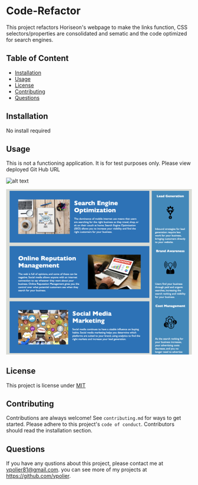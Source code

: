 
# Code-Refactor

This project refactors Horiseon's webpage to make the links function, CSS selectors/properties are consolidated and sematic and the code optimized for search engines.


## Table of Content
- [Installation](#installation)
- [Usage](#usage)
- [License](#license)
- [Contributing](#contributing)
- [Questions](#questions)


## Installation

No install required
    

## Usage

This is not a functioning application. It is for test purposes only.
Please view deployed Git Hub URL

![alt text](assets/images/screen-shot-horiseon1.png)

![alt text](assets/images/screen-shot-horiseon2.png)


## License

This project is license under [MIT](https://choosealicense.com/licenses/mit/)


## Contributing

Contributions are always welcome!
See `contributing.md` for ways to get started.
Please adhere to this project's `code of conduct`.
Contributors should read the installation section.


## Questions

If you have any qustions about this project, please contact me at vpolier81@gmail.com. you can see more of my projects at https://github.com/vpolier.
